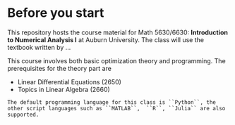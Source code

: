 # Before you start

This repository hosts the course material for Math 5630/6630: **Introduction to Numerical Analysis I** at Auburn University. The class will use the textbook written by ...

This course involves both basic optimization theory and programming. The prerequisites for the theory part are

- Linear Differential Equations (2650)
- Topics in Linear Algebra (2660)

```{note}
The default programming language for this class is ``Python``, the other script languages such as ``MATLAB``,  ``R``, ``Julia`` are also supported. 
```
